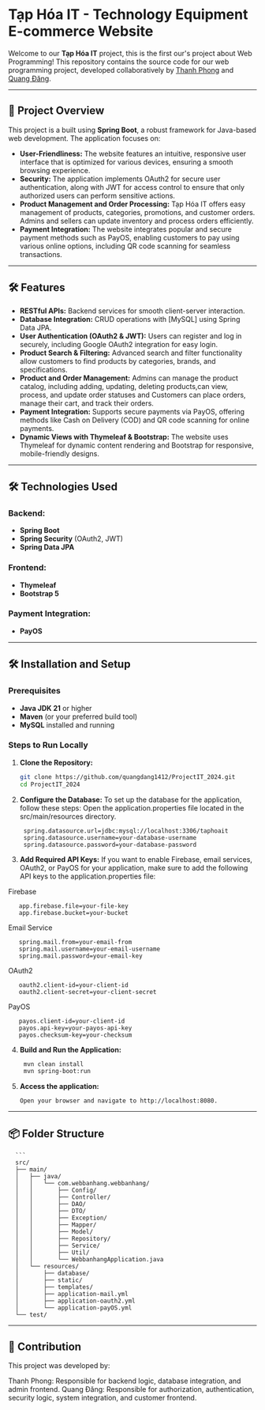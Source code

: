 # Tạp Hóa IT - Technology Equipment E-commerce Website

Welcome to our **Tạp Hóa IT** project, this is the first our's project about Web Programming! This repository contains the source code for our web programming project, developed collaboratively by [Thanh Phong](https://github.com/tphong0903) and [Quang Đăng](https://github.com/quangdang1412).

---

## 🚀 Project Overview

This project is a  built using **Spring Boot**, a robust framework for Java-based web development. The application focuses on:

- **User-Friendliness:** The website features an intuitive, responsive user interface that is optimized for various devices, ensuring a smooth browsing experience.
- **Security:** The application implements OAuth2 for secure user authentication, along with JWT for access control to ensure that only authorized users can perform sensitive actions.
- **Product Management and Order Processing:** Tạp Hóa IT offers easy management of products, categories, promotions, and customer orders. Admins and sellers can update inventory and process orders efficiently.
- **Payment Integration:** The website integrates popular and secure payment methods such as PayOS, enabling customers to pay using various online options, including QR code scanning for seamless transactions.

---

## 🛠️ Features

- **RESTful APIs:** Backend services for smooth client-server interaction.
- **Database Integration:** CRUD operations with [MySQL] using Spring Data JPA.
- **User Authentication (OAuth2 & JWT):** Users can register and log in securely, including Google OAuth2 integration for easy login.
- **Product Search & Filtering:** Advanced search and filter functionality allow customers to find products by categories, brands, and specifications.
- **Product and Order Management:** Admins can manage the product catalog, including adding, updating, deleting products,can view, process, and update order statuses and Customers can place orders, manage their cart, and track their orders. 
- **Payment Integration:** Supports secure payments via PayOS, offering methods like Cash on Delivery (COD) and QR code scanning for online payments.
- **Dynamic Views with Thymeleaf & Bootstrap:** The website uses Thymeleaf for dynamic content rendering and Bootstrap for responsive, mobile-friendly designs.

---

## 🛠️ Technologies Used

### Backend:
- **Spring Boot**  
- **Spring Security** (OAuth2, JWT)  
- **Spring Data JPA**  

### Frontend:
- **Thymeleaf**  
- **Bootstrap 5**  

### Payment Integration:
- **PayOS**  

---

## 🛠️ Installation and Setup

### Prerequisites
- **Java JDK 21** or higher
- **Maven** (or your preferred build tool)
- **MySQL** installed and running

### Steps to Run Locally

1. **Clone the Repository:**
   ```bash
   git clone https://github.com/quangdang1412/ProjectIT_2024.git
   cd ProjectIT_2024
2. **Configure the Database:**
  To set up the database for the application, follow these steps:
  Open the application.properties file located in the src/main/resources directory.
   ```properties
    spring.datasource.url=jdbc:mysql://localhost:3306/taphoait
    spring.datasource.username=your-database-username
    spring.datasource.password=your-database-password

3. **Add Required API Keys:**
  If you want to enable Firebase, email services, OAuth2, or PayOS for your application, make sure to add the following API keys to the application.properties file:

  Firebase

       app.firebase.file=your-file-key
       app.firebase.bucket=your-bucket
  Email Service
  
       spring.mail.from=your-email-from
       spring.mail.username=your-email-username
       spring.mail.password=your-email-key
  OAuth2

       oauth2.client-id=your-client-id
       oauth2.client-secret=your-client-secret
  PayOS
  
       payos.client-id=your-client-id
       payos.api-key=your-payos-api-key
       payos.checksum-key=your-checksum     
4. **Build and Run the Application:**
      ```bash
       mvn clean install
       mvn spring-boot:run
5. **Access the application:**

       Open your browser and navigate to http://localhost:8080.
---

## 📦 Folder Structure
      ```
      src/
      ├── main/
      │   ├── java/
      │   │   └── com.webbanhang.webbanhang/
      │   │       ├── Config/
      │   │       ├── Controller/
      │   │       ├── DAO/
      │   │       ├── DTO/
      │   │       ├── Exception/
      │   │       ├── Mapper/
      │   │       ├── Model/
      │   │       ├── Repository/
      │   │       ├── Service/
      │   │       ├── Util/
      │   │       └── WebbanhangApplication.java
      │   └── resources/
      │       ├── database/
      │       ├── static/
      │       ├── templates/
      │       ├── application-mail.yml
      │       ├── application-oauth2.yml
      │       └── application-payOS.yml
      └── test/

---
## 🤝 Contribution
This project was developed by:

Thanh Phong: Responsible for backend logic, database integration, and admin frontend.
Quang Đăng: Responsible for authorization, authentication, security logic, system integration, and customer frontend.


